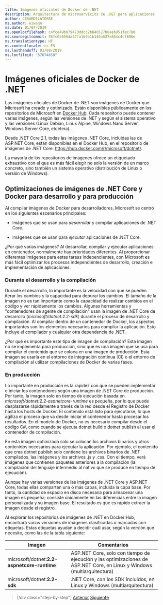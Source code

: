 ```yaml
---
title: Imágenes oficiales de Docker de .NET
description: Arquitectura de microservicios de .NET para aplicaciones .NET en contenedor | Imágenes de Docker de .NET oficiales
author: CESARDELATORRE
ms.author: wiwagn
ms.date: 01/07/2019
ms.openlocfilehash: c4fce49b079473ddcc2b840527b8aeb951fec780
ms.sourcegitcommit: 58fc0e6564a37fa1b9b1b140a637e864c4cf696e
ms.translationtype: HT
ms.contentlocale: es-ES
ms.lasthandoff: 03/08/2019
ms.locfileid: "57674658"
---
```

# <a name="official-net-docker-images"></a>Imágenes oficiales de Docker de .NET

Las imágenes oficiales de Docker de .NET son imágenes de Docker que Microsoft ha creado y optimizado. Están disponibles públicamente en los repositorios de Microsoft en [Docker Hub](https://hub.docker.com/u/microsoft/). Cada repositorio puede contener varias imágenes, según las versiones de .NET y según el sistema operativo y las versiones (Linux Debian, Linux Alpine, Windows Nano Server, Windows Server Core, etcétera).

Desde .NET Core 2.1, todas las imágenes .NET Core, incluidas las de ASP.NET Core, están disponibles en el Docker Hub, en el repositorio de imágenes de .NET Core: https://hub.docker.com/r/microsoft/dotnet/.

La mayoría de los repositorios de imágenes ofrece un etiquetado exhaustivo con el que es más fácil elegir no solo la versión de un marco concreto, sino también un sistema operativo (distribución de Linux o versión de Windows).

## <a name="net-core-and-docker-image-optimizations-for-development-versus-production"></a>Optimizaciones de imágenes de .NET Core y Docker para desarrollo y para producción

Al compilar imágenes de Docker para desarrolladores, Microsoft se centró en los siguientes escenarios principales:

- Imágenes que se usan para *desarrollar* y compilar aplicaciones de .NET Core.

- Imágenes que se usan para *ejecutar* aplicaciones de .NET Core.

¿Por qué varias imágenes? Al desarrollar, compilar y ejecutar aplicaciones en contenedor, normalmente hay prioridades diferentes. Al proporcionar diferentes imágenes para estas tareas independientes, con Microsoft es más fácil optimizar los procesos independientes de desarrollo, creación e implementación de aplicaciones.

### <a name="during-development-and-build"></a>Durante el desarrollo y la compilación

Durante el desarrollo, lo importante es la velocidad con que se pueden iterar los cambios y la capacidad para depurar los cambios. El tamaño de la imagen no es tan importante como la capacidad de realizar cambios en el código y ver rápidamente los cambios. Algunas herramientas y "contenedores de agente de compilación" usan la imagen de .NET Core de desarrollo (*microsoft/dotnet:2.2-sdk*) durante el proceso de desarrollo y compilación. Al compilar dentro de un contenedor de Docker, los aspectos importantes son los elementos necesarios para compilar la aplicación. Esto incluye el compilador y cualquier otra dependencia de .NET.

¿Por qué es importante este tipo de imagen de compilación? Esta imagen no se implementa para producción, sino que es una imagen que se usa para compilar el contenido que se coloca en una imagen de producción. Esta imagen se usaría en el entorno de integración continua (CI) o el entorno de compilación al utilizar compilaciones de Docker de varias fases.

### <a name="in-production"></a>En producción

Lo importante en producción es la rapidez con que se pueden implementar e iniciar los contenedores según una imagen de .NET Core de producción. Por tanto, la imagen solo en tiempo de ejecución basada en *microsoft/dotnet:2.2-aspnetcore-runtime* es pequeña, por lo que puede desplazarse rápidamente a través de la red desde el Registro de Docker hasta los hosts de Docker. El contenido está listo para ejecutarse, lo que agiliza el proceso que va desde iniciar el contenedor hasta procesar los resultados. En el modelo de Docker, no es necesario compilar desde el código C\#, como cuando se ejecuta dotnet build o dotnet publish al usar el contenedor de compilación.

En esta imagen optimizada solo se colocan los archivos binarios y otros contenidos necesarios para ejecutar la aplicación. Por ejemplo, el contenido que crea dotnet publish solo contiene los archivos binarios de .NET compilados, las imágenes y los archivos .js y .css. Con el tiempo, verá imágenes que contienen paquetes anteriores a la compilación (la compilación del lenguaje intermedio al nativo que se produce en tiempo de ejecución).

Aunque hay varias versiones de las imágenes de .NET Core y ASP.NET Core, todas ellas comparten una o más capas, incluida la capa base. Por tanto, la cantidad de espacio en disco necesaria para almacenar una imagen es pequeña; consiste únicamente en las diferencias entre la imagen personalizada y su imagen base. El resultado es que es rápido extraer la imagen desde el registro.

Al explorar los repositorios de imágenes de .NET en Docker Hub, encontrará varias versiones de imágenes clasificadas o marcadas con etiquetas. Estas etiquetas ayudan a decidir cuál usar, según la versión que necesite, como las de la tabla siguiente:

| Imagen                                       | Comentarios                                                                                          |
| ------------------------------------------- | ------------------------------------------------------------------------------------------------- |
| microsoft/dotnet:**2.2-aspnetcore-runtime** | ASP.NET Core, solo con tiempo de ejecución y las optimizaciones de ASP.NET Core, en Linux y Windows (multiarquitectura) |
| microsoft/dotnet:**2.2-sdk**                | .NET Core, con los SDK incluidos, en Linux y Windows (multiarquitectura)                                  |

> [!div class="step-by-step"]
> [Anterior](net-container-os-targets.md)
> [Siguiente](../architect-microservice-container-applications/index.md)
